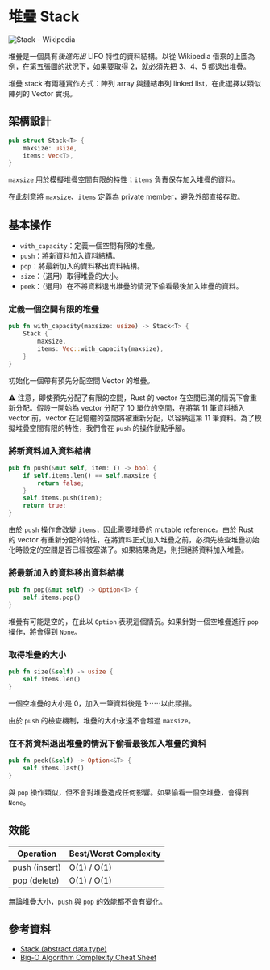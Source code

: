 # 堆疊 Stack

![Stack - Wikipedia](https://upload.wikimedia.org/wikipedia/commons/b/b4/Lifo_stack.png)

堆疊是一個具有*後進先出* LIFO 特性的資料結構。以從 Wikipedia 借來的上圖為例，在第五張圖的狀況下，如果要取得 2，就必須先把 3、4、5 都退出堆疊。

堆疊 stack 有兩種實作方式：陣列 array 與鏈結串列 linked list，在此選擇以類似陣列的 Vector 實現。

## 架構設計

```rust
pub struct Stack<T> {
    maxsize: usize,
    items: Vec<T>,
}
```

`maxsize` 用於模擬堆疊空間有限的特性；`items` 負責保存加入堆疊的資料。

在此刻意將 `maxsize`、`items` 定義為 private member，避免外部直接存取。

## 基本操作

* `with_capacity`：定義一個空間有限的堆疊。
* `push`：將新資料加入資料結構。
* `pop`：將最新加入的資料移出資料結構。
* `size`：（選用）取得堆疊的大小。
* `peek`：（選用）在不將資料退出堆疊的情況下偷看最後加入堆疊的資料。

### 定義一個空間有限的堆疊

```rust
pub fn with_capacity(maxsize: usize) -> Stack<T> {
    Stack {
        maxsize,
        items: Vec::with_capacity(maxsize),
    }
}
```

初始化一個帶有預先分配空間 Vector 的堆疊。

⚠ 注意，即使預先分配了有限的空間，Rust 的 vector 在空間已滿的情況下會重新分配。假設一開始為 vector 分配了 10 單位的空間，在將第 11 筆資料插入 vector 前，vector 在記憶體的空間將被重新分配，以容納這第 11 筆資料。為了模擬堆疊空間有限的特性，我們會在 `push` 的操作動點手腳。

### 將新資料加入資料結構

```rust
pub fn push(&mut self, item: T) -> bool {
    if self.items.len() == self.maxsize {
        return false;
    }
    self.items.push(item);
    return true;
}
```

由於 `push` 操作會改變 `items`，因此需要堆疊的 mutable reference。由於 Rust 的 vector 有重新分配的特性，在將資料正式加入堆疊之前，必須先檢查堆疊初始化時設定的空間是否已經被塞滿了。如果結果為是，則拒絕將資料加入堆疊。

### 將最新加入的資料移出資料結構

```rust
pub fn pop(&mut self) -> Option<T> {
    self.items.pop()
}
```

堆疊有可能是空的，在此以 `Option` 表現這個情況。如果針對一個空堆疊進行 `pop` 操作，將會得到 `None`。

### 取得堆疊的大小

```rust
pub fn size(&self) -> usize {
    self.items.len()
}
```

一個空堆疊的大小是 0，加入一筆資料後是 1⋯⋯以此類推。

由於 `push` 的檢查機制，堆疊的大小永遠不會超過 `maxsize`。

### 在不將資料退出堆疊的情況下偷看最後加入堆疊的資料

```rust
pub fn peek(&self) -> Option<&T> {
    self.items.last()
}
```

與 `pop` 操作類似，但不會對堆疊造成任何影響。如果偷看一個空堆疊，會得到 `None`。

## 效能

| Operation | Best/Worst Complexity
| --- | --- |
| push (insert) | O(1) / O(1) |
| pop (delete) | O(1) / O(1) |

無論堆疊大小，`push` 與 `pop` 的效能都不會有變化。

## 參考資料

* [Stack (abstract data type)
](https://en.wikipedia.org/wiki/Stack_\(abstract_data_type\))
* [Big-O Algorithm Complexity Cheat Sheet](http://bigocheatsheet.com/)

